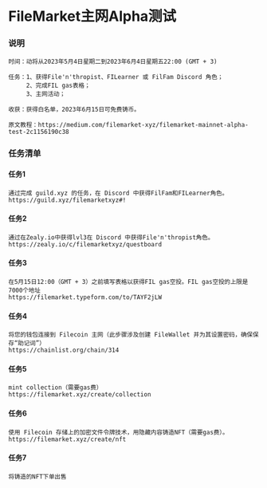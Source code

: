 # FileMarket主网Alpha测试
### 说明
    时间：动将从2023年5月4日星期二到2023年6月4日星期五22:00 (GMT + 3)
    
    任务：1、获得File'n'thropist、FILearner 或 FilFam Discord 角色；
         2、完成FIL gas表格；
         3、主网活动；
    
    收获：获得白名单，2023年6月15日可免费铸币。
    
    原文教程：https://medium.com/filemarket-xyz/filemarket-mainnet-alpha-test-2c1156190c38

### 任务清单
#### 任务1
    通过完成 guild.xyz 的任务，在 Discord 中获得FilFam和FILearner角色。
    https://guild.xyz/filemarketxyz#!

#### 任务2
    通过在Zealy.io中获得lvl3在 Discord 中获得File'n'thropist角色。
    https://zealy.io/c/filemarketxyz/questboard

#### 任务3
    在5月15日12:00（GMT + 3）之前填写表格以获得FIL gas空投。FIL gas空投的上限是7000个地址
    https://filemarket.typeform.com/to/TAYF2jLW

#### 任务4
    将您的钱包连接到 Filecoin 主网（此步骤涉及创建 FileWallet 并为其设置密码，确保保存“助记词”）
    https://chainlist.org/chain/314

#### 任务5
    mint collection（需要gas费）
    https://filemarket.xyz/create/collection

#### 任务6
    使用 Filecoin 存储上的加密文件令牌技术，用隐藏内容铸造NFT（需要gas费）。
    https://filemarket.xyz/create/nft
    
#### 任务7
    将铸造的NFT下单出售






























